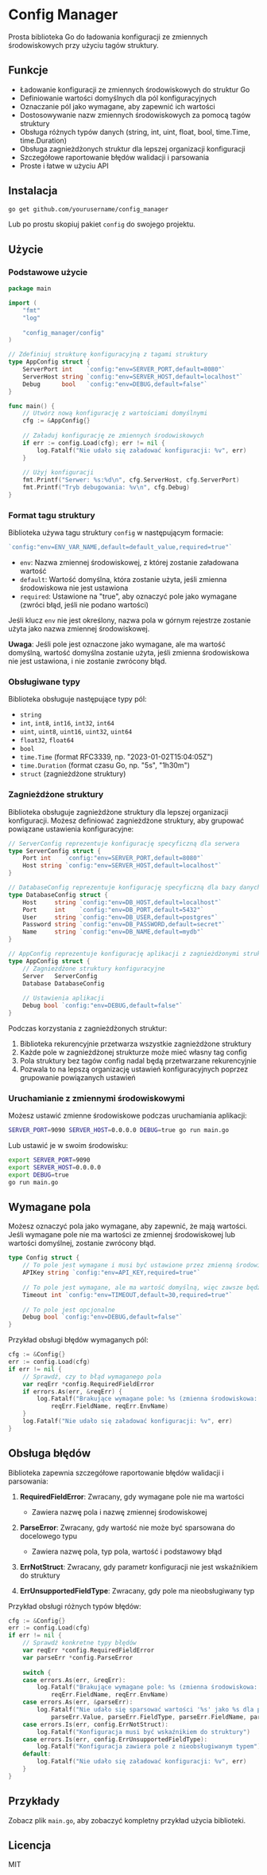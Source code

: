 # Config Manager

Prosta biblioteka Go do ładowania konfiguracji ze zmiennych środowiskowych przy użyciu tagów struktury.

## Funkcje

- Ładowanie konfiguracji ze zmiennych środowiskowych do struktur Go
- Definiowanie wartości domyślnych dla pól konfiguracyjnych
- Oznaczanie pól jako wymagane, aby zapewnić ich wartości
- Dostosowywanie nazw zmiennych środowiskowych za pomocą tagów struktury
- Obsługa różnych typów danych (string, int, uint, float, bool, time.Time, time.Duration)
- Obsługa zagnieżdżonych struktur dla lepszej organizacji konfiguracji
- Szczegółowe raportowanie błędów walidacji i parsowania
- Proste i łatwe w użyciu API

## Instalacja

```bash
go get github.com/yourusername/config_manager
```

Lub po prostu skopiuj pakiet `config` do swojego projektu.

## Użycie

### Podstawowe użycie

```go
package main

import (
    "fmt"
    "log"
    
    "config_manager/config"
)

// Zdefiniuj strukturę konfiguracyjną z tagami struktury
type AppConfig struct {
    ServerPort int    `config:"env=SERVER_PORT,default=8080"`
    ServerHost string `config:"env=SERVER_HOST,default=localhost"`
    Debug      bool   `config:"env=DEBUG,default=false"`
}

func main() {
    // Utwórz nową konfigurację z wartościami domyślnymi
    cfg := &AppConfig{}
    
    // Załaduj konfigurację ze zmiennych środowiskowych
    if err := config.Load(cfg); err != nil {
        log.Fatalf("Nie udało się załadować konfiguracji: %v", err)
    }
    
    // Użyj konfiguracji
    fmt.Printf("Serwer: %s:%d\n", cfg.ServerHost, cfg.ServerPort)
    fmt.Printf("Tryb debugowania: %v\n", cfg.Debug)
}
```

### Format tagu struktury

Biblioteka używa tagu struktury `config` w następującym formacie:

```go
`config:"env=ENV_VAR_NAME,default=default_value,required=true"`
```

- `env`: Nazwa zmiennej środowiskowej, z której zostanie załadowana wartość
- `default`: Wartość domyślna, która zostanie użyta, jeśli zmienna środowiskowa nie jest ustawiona
- `required`: Ustawione na "true", aby oznaczyć pole jako wymagane (zwróci błąd, jeśli nie podano wartości)

Jeśli klucz `env` nie jest określony, nazwa pola w górnym rejestrze zostanie użyta jako nazwa zmiennej środowiskowej.

**Uwaga**: Jeśli pole jest oznaczone jako wymagane, ale ma wartość domyślną, wartość domyślna zostanie użyta, jeśli zmienna środowiskowa nie jest ustawiona, i nie zostanie zwrócony błąd.

### Obsługiwane typy

Biblioteka obsługuje następujące typy pól:

- `string`
- `int`, `int8`, `int16`, `int32`, `int64`
- `uint`, `uint8`, `uint16`, `uint32`, `uint64`
- `float32`, `float64`
- `bool`
- `time.Time` (format RFC3339, np. "2023-01-02T15:04:05Z")
- `time.Duration` (format czasu Go, np. "5s", "1h30m")
- `struct` (zagnieżdżone struktury)

### Zagnieżdżone struktury

Biblioteka obsługuje zagnieżdżone struktury dla lepszej organizacji konfiguracji. Możesz definiować zagnieżdżone struktury, aby grupować powiązane ustawienia konfiguracyjne:

```go
// ServerConfig reprezentuje konfigurację specyficzną dla serwera
type ServerConfig struct {
    Port int    `config:"env=SERVER_PORT,default=8080"`
    Host string `config:"env=SERVER_HOST,default=localhost"`
}

// DatabaseConfig reprezentuje konfigurację specyficzną dla bazy danych
type DatabaseConfig struct {
    Host     string `config:"env=DB_HOST,default=localhost"`
    Port     int    `config:"env=DB_PORT,default=5432"`
    User     string `config:"env=DB_USER,default=postgres"`
    Password string `config:"env=DB_PASSWORD,default=secret"`
    Name     string `config:"env=DB_NAME,default=mydb"`
}

// AppConfig reprezentuje konfigurację aplikacji z zagnieżdżonymi strukturami
type AppConfig struct {
    // Zagnieżdżone struktury konfiguracyjne
    Server   ServerConfig
    Database DatabaseConfig
    
    // Ustawienia aplikacji
    Debug bool `config:"env=DEBUG,default=false"`
}
```

Podczas korzystania z zagnieżdżonych struktur:

1. Biblioteka rekurencyjnie przetwarza wszystkie zagnieżdżone struktury
2. Każde pole w zagnieżdżonej strukturze może mieć własny tag config
3. Pola struktury bez tagów config nadal będą przetwarzane rekurencyjnie
4. Pozwala to na lepszą organizację ustawień konfiguracyjnych poprzez grupowanie powiązanych ustawień

### Uruchamianie z zmiennymi środowiskowymi

Możesz ustawić zmienne środowiskowe podczas uruchamiania aplikacji:

```bash
SERVER_PORT=9090 SERVER_HOST=0.0.0.0 DEBUG=true go run main.go
```

Lub ustawić je w swoim środowisku:

```bash
export SERVER_PORT=9090
export SERVER_HOST=0.0.0.0
export DEBUG=true
go run main.go
```

## Wymagane pola

Możesz oznaczyć pola jako wymagane, aby zapewnić, że mają wartości. Jeśli wymagane pole nie ma wartości ze zmiennej środowiskowej lub wartości domyślnej, zostanie zwrócony błąd.

```go
type Config struct {
    // To pole jest wymagane i musi być ustawione przez zmienną środowiskową
    APIKey string `config:"env=API_KEY,required=true"`
    
    // To pole jest wymagane, ale ma wartość domyślną, więc zawsze będzie miało wartość
    Timeout int `config:"env=TIMEOUT,default=30,required=true"`
    
    // To pole jest opcjonalne
    Debug bool `config:"env=DEBUG,default=false"`
}
```

Przykład obsługi błędów wymaganych pól:

```go
cfg := &Config{}
err := config.Load(cfg)
if err != nil {
    // Sprawdź, czy to błąd wymaganego pola
    var reqErr *config.RequiredFieldError
    if errors.As(err, &reqErr) {
        log.Fatalf("Brakujące wymagane pole: %s (zmienna środowiskowa: %s)", 
            reqErr.FieldName, reqErr.EnvName)
    }
    log.Fatalf("Nie udało się załadować konfiguracji: %v", err)
}
```

## Obsługa błędów

Biblioteka zapewnia szczegółowe raportowanie błędów walidacji i parsowania:

1. **RequiredFieldError**: Zwracany, gdy wymagane pole nie ma wartości
   - Zawiera nazwę pola i nazwę zmiennej środowiskowej

2. **ParseError**: Zwracany, gdy wartość nie może być sparsowana do docelowego typu
   - Zawiera nazwę pola, typ pola, wartość i podstawowy błąd

3. **ErrNotStruct**: Zwracany, gdy parametr konfiguracji nie jest wskaźnikiem do struktury

4. **ErrUnsupportedFieldType**: Zwracany, gdy pole ma nieobsługiwany typ

Przykład obsługi różnych typów błędów:

```go
cfg := &Config{}
err := config.Load(cfg)
if err != nil {
    // Sprawdź konkretne typy błędów
    var reqErr *config.RequiredFieldError
    var parseErr *config.ParseError
    
    switch {
    case errors.As(err, &reqErr):
        log.Fatalf("Brakujące wymagane pole: %s (zmienna środowiskowa: %s)", 
            reqErr.FieldName, reqErr.EnvName)
    case errors.As(err, &parseErr):
        log.Fatalf("Nie udało się sparsować wartości '%s' jako %s dla pola '%s': %v", 
            parseErr.Value, parseErr.FieldType, parseErr.FieldName, parseErr.Err)
    case errors.Is(err, config.ErrNotStruct):
        log.Fatalf("Konfiguracja musi być wskaźnikiem do struktury")
    case errors.Is(err, config.ErrUnsupportedFieldType):
        log.Fatalf("Konfiguracja zawiera pole z nieobsługiwanym typem")
    default:
        log.Fatalf("Nie udało się załadować konfiguracji: %v", err)
    }
}
```

## Przykłady

Zobacz plik `main.go`, aby zobaczyć kompletny przykład użycia biblioteki.

## Licencja

MIT